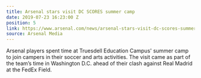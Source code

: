 ```yaml
---
title: Arsenal stars visit DC SCORES summer camp
date: 2019-07-23 16:23:00 Z
position: 5
link: https://www.arsenal.com/news/arsenal-stars-visit-dc-scores-summer-camp
source: Arsenal Media
---
```


Arsenal players spent time at Truesdell Education Campus' summer camp to join campers in their soccer and arts activities. The visit came as part of the team’s time in Washington D.C. ahead of their clash against Real Madrid at the FedEx Field. 